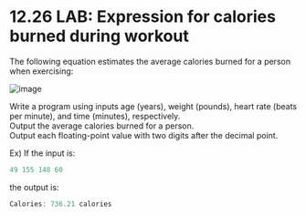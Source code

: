 # 12.26 LAB: Expression for calories burned during workout

The following equation estimates the average calories burned for a person when exercising:   

![image](https://github.com/ijaejun1025/CIS224-Computer_Architecture/assets/154036705/36e44ad3-68d0-4c74-9f5d-07e53fd63359)

Write a program using inputs age (years), weight (pounds), heart rate (beats per minute), and time (minutes), respectively.   
Output the average calories burned for a person.   
Output each floating-point value with two digits after the decimal point.   

Ex) If the input is:   
```c
49 155 148 60
```
the output is:   
```c
Calories: 736.21 calories
```
